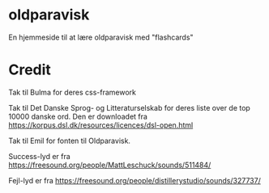 # oldparavisk
En hjemmeside til at lære oldparavisk med "flashcards"

# Credit
Tak til Bulma for deres css-framework

Tak til Det Danske Sprog- og Litteraturselskab for deres liste over de top 10000 danske ord.
Den er downloadet fra https://korpus.dsl.dk/resources/licences/dsl-open.html

Tak til Emil for fonten til Oldparavisk.

Success-lyd er fra https://freesound.org/people/MattLeschuck/sounds/511484/ 

Fejl-lyd er fra https://freesound.org/people/distillerystudio/sounds/327737/
